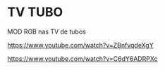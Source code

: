 # TV TUBO


MOD RGB nas TV de tubos

https://www.youtube.com/watch?v=ZBnfvqdeXgY

https://www.youtube.com/watch?v=C6dY6ADRPXc
